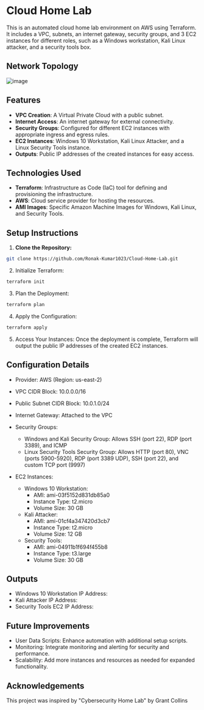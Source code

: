 # Cloud Home Lab

This is an automated cloud home lab environment on AWS using Terraform. It includes a VPC, subnets, an internet gateway, security groups, and 3 EC2 instances for different roles, such as a Windows workstation, Kali Linux attacker, and a security tools box.

## Network Topology

![image](https://github.com/user-attachments/assets/0c1a099a-f87f-4c3f-919d-dc9b78f4b2e6)


## Features

- **VPC Creation**: A Virtual Private Cloud with a public subnet.
- **Internet Access**: An internet gateway for external connectivity.
- **Security Groups**: Configured for different EC2 instances with appropriate ingress and egress rules.
- **EC2 Instances**: Windows 10 Workstation, Kali Linux Attacker, and a Linux Security Tools instance.
- **Outputs**: Public IP addresses of the created instances for easy access.

## Technologies Used

- **Terraform**: Infrastructure as Code (IaC) tool for defining and provisioning the infrastructure.
- **AWS**: Cloud service provider for hosting the resources.
- **AMI Images**: Specific Amazon Machine Images for Windows, Kali Linux, and Security Tools.

## Setup Instructions

1. **Clone the Repository:**
```bash
git clone https://github.com/Ronak-Kumar1023/Cloud-Home-Lab.git
```

2. Initialize Terraform:

```bash
terraform init
```
3. Plan the Deployment:
```bash
terraform plan
```

4. Apply the Configuration:
```bash
terraform apply
```

5. Access Your Instances: Once the deployment is complete, Terraform will output the public IP addresses of the created EC2 instances.

## Configuration Details
- Provider: AWS (Region: us-east-2)

- VPC CIDR Block: 10.0.0.0/16

- Public Subnet CIDR Block: 10.0.1.0/24

- Internet Gateway: Attached to the VPC

- Security Groups:
    - Windows and Kali Security Group: Allows SSH (port 22), RDP (port 3389), and ICMP
    - Linux Security Tools Security Group: Allows HTTP (port 80), VNC (ports 5900-5920), RDP (port 3389 UDP), SSH (port 22), and custom TCP port (9997)

- EC2 Instances:
    - Windows 10 Workstation:
        - AMI: ami-03f5152d831db85a0
        - Instance Type: t2.micro
        - Volume Size: 30 GB
    - Kali Attacker:
        - AMI: ami-01cf4a347420d3cb7
        - Instance Type: t2.micro
        - Volume Size: 12 GB
    - Security Tools:
        - AMI: ami-04911b1f694f455b8
        - Instance Type: t3.large
        - Volume Size: 30 GB

## Outputs
- Windows 10 Workstation IP Address:
- Kali Attacker IP Address:
- Security Tools EC2 IP Address:

## Future Improvements
- User Data Scripts: Enhance automation with additional setup scripts.
- Monitoring: Integrate monitoring and alerting for security and performance.
- Scalability: Add more instances and resources as needed for expanded functionality.

## Acknowledgements
This project was inspired by "Cybersecurity Home Lab" by Grant Collins
